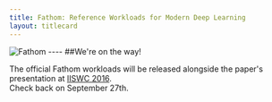 ```yaml
---
title: Fathom: Reference Workloads for Modern Deep Learning
layout: titlecard
---
```


<img src="../assets/fathom.png" class="img-responsive center-block" alt="Fathom">
----
##We're on the way!

The official Fathom workloads will be released alongside the paper's presentation at [IISWC 2016](http://www.iiswc.org/iiswc2016/index.html).<br>
Check back on September 27th.
